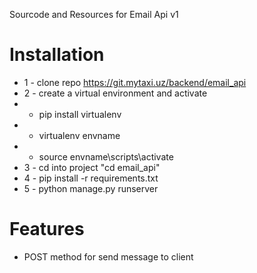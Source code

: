 
Sourcode and Resources for Email Api v1

# Installation
* 1 - clone repo https://git.mytaxi.uz/backend/email_api
* 2 - create a virtual environment and activate
*  - pip install virtualenv
*  - virtualenv envname
*  - source envname\scripts\activate
* 3 - cd into project "cd email_api"
* 4 - pip install -r requirements.txt
* 5 - python manage.py runserver

# Features
* POST method for send message to client
